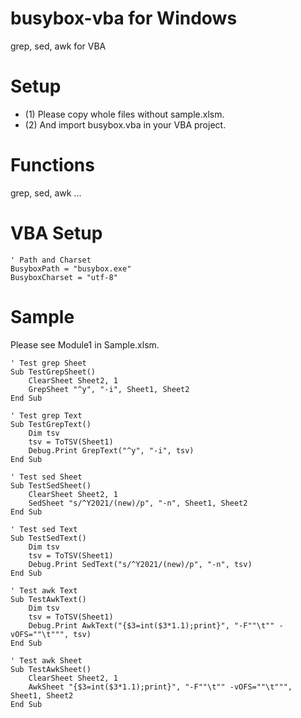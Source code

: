# busybox-vba for Windows

grep, sed, awk for VBA

# Setup

 - (1) Please copy whole files without sample.xlsm.
 - (2) And import busybox.vba in your VBA project.


# Functions

grep, sed, awk ...

# VBA Setup

```
' Path and Charset
BusyboxPath = "busybox.exe"
BusyboxCharset = "utf-8"
```

# Sample

Please see Module1 in Sample.xlsm.

```
' Test grep Sheet
Sub TestGrepSheet()
    ClearSheet Sheet2, 1
    GrepSheet "^y", "-i", Sheet1, Sheet2
End Sub

' Test grep Text
Sub TestGrepText()
    Dim tsv
    tsv = ToTSV(Sheet1)
    Debug.Print GrepText("^y", "-i", tsv)
End Sub

' Test sed Sheet
Sub TestSedSheet()
    ClearSheet Sheet2, 1
    SedSheet "s/^Y2021/(new)/p", "-n", Sheet1, Sheet2
End Sub

' Test sed Text
Sub TestSedText()
    Dim tsv
    tsv = ToTSV(Sheet1)
    Debug.Print SedText("s/^Y2021/(new)/p", "-n", tsv)
End Sub

' Test awk Text
Sub TestAwkText()
    Dim tsv
    tsv = ToTSV(Sheet1)
    Debug.Print AwkText("{$3=int($3*1.1);print}", "-F""\t"" -vOFS=""\t""", tsv)
End Sub

' Test awk Sheet
Sub TestAwkSheet()
    ClearSheet Sheet2, 1
    AwkSheet "{$3=int($3*1.1);print}", "-F""\t"" -vOFS=""\t""", Sheet1, Sheet2
End Sub
```

